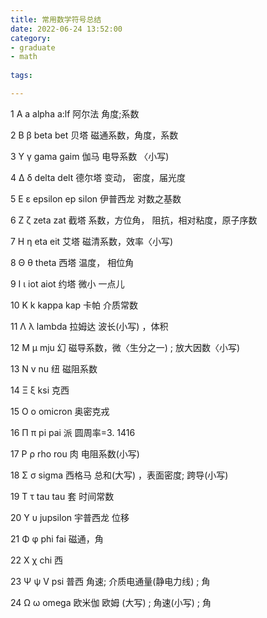 ```yaml
---
title: 常用数学符号总结
date: 2022-06-24 13:52:00
category:
- graduate
- math
  
tags:

---
```


1 A a alpha a:lf 阿尔法 角度;系数

2 B β beta bet 贝塔 磁通系数，角度，系数

3 Y γ gama gaim 伽马 电导系数 〈小写)

4 ∆ δ delta delt 德尔塔 变动， 密度，届光度

5 E ε epsilon ep silon 伊普西龙 对数之基数

6 Z ζ zeta zat 截塔 系数，方位角， 阻抗，相对粘度，原子序数

7 H η eta eit 艾塔 磁清系数，效率〈小写)

8 Θ θ theta 西塔 温度， 相位角

9 I ι iot aiot 约塔 微小 一点儿

10 K k kappa kap 卡帕 介质常数

11 Λ λ lambda 拉姆达 波长(小写) ，体积

12 M μ mju 幻 磁导系数，微〈生分之一) ; 放大因数〈小写)

13 N v nu 纽 磁阻系数

14 Ξ ξ ksi 克西

15 Ο ο omicron 奥密克戎

16 Π π  pi pai 派 圆周率=3. 1416

17 P ρ rho rou 肉 电阻系数(小写)

18 Σ σ sigma 西格马 总和(大写) ，表面密度; 跨导(小写)

19 T τ tau tau 套 时间常数

20 Υ υ jupsilon 宇普西龙 位移

21 Φ φ  phi fai 磁通，角

22 Χ χ chi 西

23 Ψ ψ V psi 普西 角速; 介质电通量(静电力线) ; 角

24 Ω ω omega 欧米伽 欧姆 (大写) ; 角速(小写) ; 角